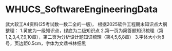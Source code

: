 # WHUCS_SoftwareEngineeringData
武大软工A4资料(25考试数一数二全的一版)，
根据2025软件工程期末知识点大纲整理：
1.黄底为一级知识点，绿底为二级知识点
2.第一页为简答题知识梳理（第1,2,3,4,7,9,10章），第二页为分析设计题知识梳理（第4,5,6,8章）
3.字体大小为8号，页边距0.5cm，字体为文鼎书林细黑
